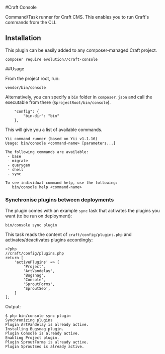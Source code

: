 #Craft Console

Command/Task runner for Craft CMS. This enables you to run Craft's commands from the CLI.

## Installation

This plugin can be easily added to any composer-managed Craft project.

```
composer require evolution7/craft-console
```

##Usage

From the project root, run:

```
vendor/bin/console
```

Alternatively, you can specify a `bin` folder in `composer.json` and call the executable from there (`$projectRoot/bin/console`).

```
    "config": {
        "bin-dir": "bin"
    },
```

This will give you a list of available commands.

```
Yii command runner (based on Yii v1.1.16)
Usage: bin/console <command-name> [parameters...]

The following commands are available:
 - base
 - migrate
 - querygen
 - shell
 - sync

To see individual command help, use the following:
   bin/console help <command-name>
```

### Synchronise plugins between deployments

The plugin comes with an example `sync` task that activates the plugins you want (to be run on deployment):

```
bin/console sync plugin
```

This task reads the content of `craft/config/plugins.php` and activates/deactivates plugins accordingly:

```
<?php
//craft/config/plugins.php
return [
    'activePlugins' => [
        'Project',
        'ArtVandelay',
        'Bugsnag',
        'Console',
        'SproutForms',
        'SproutSeo',
    ]
];
```

Output: 

```
$ php bin/console sync plugin
Synchronizing plugins
Plugin ArtVandelay is already active.
Installing Bugsnag plugin.
Plugin Console is already active.
Enabling Project plugin.
Plugin SproutForms is already active.
Plugin SproutSeo is already active.
```
